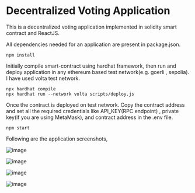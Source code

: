 # Decentralized Voting Application

This is a decentralized voting application implemented in solidity smart contract and ReactJS. 

All dependencies needed for an application are present in package.json.

```
npm install
```

Initially compile smart-contract using hardhat framework, then run and deploy application in any ethereum based test network(e.g. goerli , sepolia). I have used volta test network. 

```
npx hardhat compile
npx hardhat run --network volta scripts/deploy.js

```

Once the contract is deployed on test network. Copy the contract address and set all the required credentials like API_KEY(RPC endpoint) , private key(if you are using MetaMask), and contract address in the .env file. 


```
npm start

```


Following are the application screenshots,

![image](https://github.com/piya-ds/Voting-Application/assets/86950823/c07d4d2d-6c02-4d50-a6ac-cca004db0221)

![image](https://github.com/piya-ds/Voting-Application/assets/86950823/1866a23a-cd7e-410c-98fe-19beb4857f5b)

![image](https://github.com/piya-ds/Voting-Application/assets/86950823/48717d5b-fb70-47a2-9b6e-5c77f19da3f5)

![image](https://github.com/piya-ds/Voting-Application/assets/86950823/01a0e7cf-00ce-4c80-829c-ec08805eeb2e)





